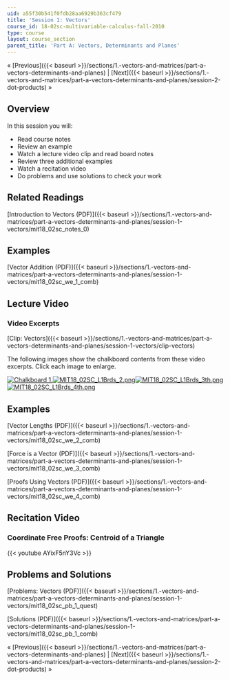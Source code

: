 ```yaml
---
uid: a55f30b541f0fdb28aa6929b363cf479
title: 'Session 1: Vectors'
course_id: 18-02sc-multivariable-calculus-fall-2010
type: course
layout: course_section
parent_title: 'Part A: Vectors, Determinants and Planes'
---
```


« [Previous]({{< baseurl >}}/sections/1.-vectors-and-matrices/part-a-vectors-determinants-and-planes) | [Next]({{< baseurl >}}/sections/1.-vectors-and-matrices/part-a-vectors-determinants-and-planes/session-2-dot-products) »

Overview
--------

In this session you will:

*   Read course notes
*   Review an example
*   Watch a lecture video clip and read board notes
*   Review three additional examples
*   Watch a recitation video
*   Do problems and use solutions to check your work

Related Readings
----------------

[Introduction to Vectors (PDF)]({{< baseurl >}}/sections/1.-vectors-and-matrices/part-a-vectors-determinants-and-planes/session-1-vectors/mit18_02sc_notes_0)

Examples
--------

[Vector Addition (PDF)]({{< baseurl >}}/sections/1.-vectors-and-matrices/part-a-vectors-determinants-and-planes/session-1-vectors/mit18_02sc_we_1_comb)

Lecture Video
-------------

### Video Excerpts

[Clip: Vectors]({{< baseurl >}}/sections/1.-vectors-and-matrices/part-a-vectors-determinants-and-planes/session-1-vectors/clip-vectors)

The following images show the chalkboard contents from these video excerpts. Click each image to enlarge.

[![Chalkboard 1.](https://open-learning-course-data-production.s3.amazonaws.com/18-02sc-multivariable-calculus-fall-2010/550eb16f5cf5ace2a6f722b41c8bec86_MIT18_02SC_L1Brds_1th.png)](https://open-learning-course-data-production.s3.amazonaws.com/18-02sc-multivariable-calculus-fall-2010/bc88706d96b43de460db907f3c795b70_MIT18_02SC_L1Brds_1.png "Open in a new window.")[![MIT18_02SC_L1Brds_2.png](https://open-learning-course-data-production.s3.amazonaws.com/18-02sc-multivariable-calculus-fall-2010/4fbc7f10a1b9d89998eea2db7888de2b_MIT18_02SC_L1Brds_2.png)](https://open-learning-course-data-production.s3.amazonaws.com/18-02sc-multivariable-calculus-fall-2010/4fbc7f10a1b9d89998eea2db7888de2b_MIT18_02SC_L1Brds_2.png "Open in a new window.")[![MIT18_02SC_L1Brds_3th.png](https://open-learning-course-data-production.s3.amazonaws.com/18-02sc-multivariable-calculus-fall-2010/24e16e96245158f4caa965392a5773ce_MIT18_02SC_L1Brds_3th.png)](https://open-learning-course-data-production.s3.amazonaws.com/18-02sc-multivariable-calculus-fall-2010/e71c034bf2ca1f355819a0ae4c352da5_MIT18_02SC_L1Brds_3.png "Open in a new window.")[![MIT18_02SC_L1Brds_4th.png](https://open-learning-course-data-production.s3.amazonaws.com/18-02sc-multivariable-calculus-fall-2010/5711e837e83b978a9935a4a92ae27b00_MIT18_02SC_L1Brds_4th.png)](https://open-learning-course-data-production.s3.amazonaws.com/18-02sc-multivariable-calculus-fall-2010/d936c20f6fb9302b1c7f6f1de42cca11_MIT18_02SC_L1Brds_4.png "Open in a new window.")

Examples
--------

[Vector Lengths (PDF)]({{< baseurl >}}/sections/1.-vectors-and-matrices/part-a-vectors-determinants-and-planes/session-1-vectors/mit18_02sc_we_2_comb)

[Force is a Vector (PDF)]({{< baseurl >}}/sections/1.-vectors-and-matrices/part-a-vectors-determinants-and-planes/session-1-vectors/mit18_02sc_we_3_comb)

[Proofs Using Vectors (PDF)]({{< baseurl >}}/sections/1.-vectors-and-matrices/part-a-vectors-determinants-and-planes/session-1-vectors/mit18_02sc_we_4_comb)

Recitation Video
----------------

### Coordinate Free Proofs: Centroid of a Triangle

{{< youtube AYixF5nY3Vc >}}

Problems and Solutions
----------------------

[Problems: Vectors (PDF)]({{< baseurl >}}/sections/1.-vectors-and-matrices/part-a-vectors-determinants-and-planes/session-1-vectors/mit18_02sc_pb_1_quest)

[Solutions (PDF)]({{< baseurl >}}/sections/1.-vectors-and-matrices/part-a-vectors-determinants-and-planes/session-1-vectors/mit18_02sc_pb_1_comb)

« [Previous]({{< baseurl >}}/sections/1.-vectors-and-matrices/part-a-vectors-determinants-and-planes) | [Next]({{< baseurl >}}/sections/1.-vectors-and-matrices/part-a-vectors-determinants-and-planes/session-2-dot-products) »
